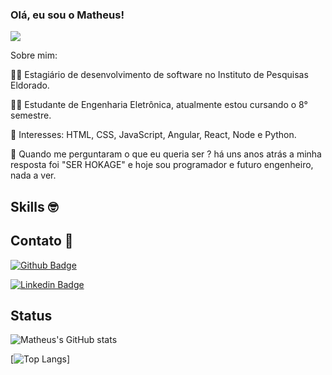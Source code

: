 ### Olá, eu sou o Matheus! 

<img src='https://encrypted-tbn0.gstatic.com/images?q=tbn:ANd9GcTsnHVHrn-9HAycJ97CwXteCgEF3nFVPRBkaQ&usqp=CAU'/> 


Sobre mim:

👨‍💻 Estagiário de desenvolvimento de software no Instituto de Pesquisas Eldorado.

👨‍🎓 Estudante de Engenharia Eletrônica, atualmente estou cursando o 8° semestre.

🎯 Interesses: HTML, CSS, JavaScript, Angular, React, Node e Python.

🦊 Quando me perguntaram o que eu queria ser ? há uns anos atrás a minha resposta foi "SER HOKAGE" e hoje sou programador e futuro engenheiro, nada a ver. 

## Skills 🤓


## Contato 📱

[![Github Badge](https://img.shields.io/badge/-Github-000?style=flat-square&logo=Github&logoColor=white&link=LINK_GIT)](https://github.com/MattSilverio)

[![Linkedin Badge](https://img.shields.io/badge/-LinkedIn-blue?style=flat-square&logo=Linkedin&logoColor=white&link=LINK_LINKEDIN)](https://www.linkedin.com/in/matheusphillipo/)

## Status

![Matheus's GitHub stats](https://github-readme-stats.vercel.app/api?username=MattSilverio&show_icons=true&theme=radical)

[![Top Langs](https://github-readme-stats.vercel.app/api/top-langs/?username=MattSilverio&layout=compact)]


